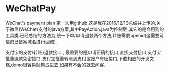 # WeChatPay
WeChat's payment plan
第一次用github,这是我在2016/12/13总结并上传的,关于微信(WeChat)支付的java方案,其中PayAction.java为控制层,其它的是会用到的工具类.已经总结的方法为,统一下单/申请退款两个方法,转账需要openid(这需要可信的已备案域名进行回调).

支付宝的支付\转账\退款接口 , 最重要的是申请正确的接口,直接支付接口,支付宝批量退款免密接口,支付宝批量转账到支付宝账户有密接口,下载相应的开发文档,demo很容易就集成进去,如果有不会的就去问客.
